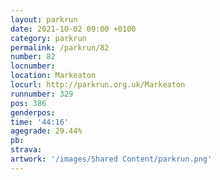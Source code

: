 ```yaml
---
layout: parkrun
date: 2021-10-02 09:00 +0100
category: parkrun
permalink: /parkrun/82
number: 82
locnumber: 
location: Markeaton
locurl: http://parkrun.org.uk/Markeaton
runnumber: 329
pos: 386
genderpos: 
time: '44:16'
agegrade: 29.44%
pb: 
strava: 
artwork: '/images/Shared Content/parkrun.png'
---
```

